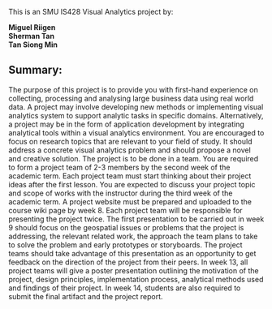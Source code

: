This is an SMU IS428 Visual Analytics project by:

<b>Miguel Riigen</b><br>
<b>Sherman Tan</b><br>
<b>Tan Siong Min</b>


<h2>Summary:</h2>

The purpose of this project is to provide you with first-hand experience on collecting, processing and analysing large business data using real world data. A project may involve developing new methods or implementing visual analytics system to support analytic tasks in specific domains. Alternatively, a project may be in the form of application development by integrating analytical tools within a visual analytics environment. You are encouraged to focus on research topics that are relevant to your field of study. It should address a concrete visual analytics problem and should propose a novel and creative solution.
The project is to be done in a team. You are required to form a project team of 2-3 members by the second week of the academic term. Each project team must start thinking about their project ideas after the first lesson. You are expected to discuss your project topic and scope of works with the instructor during the third week of the academic term. A project website must be prepared and uploaded to the course wiki page by week 8.
Each project team will be responsible for presenting the project twice. The first presentation to be carried out in week 9 should focus on the geospatial issues or problems that the project is addressing, the relevant related work, the approach the team plans to take to solve the problem and early prototypes or storyboards. The project teams should take advantage of this presentation as an opportunity to get feedback on the direction of the project from their peers.
In week 13, all project teams will give a poster presentation outlining the motivation of the project, design principles, implementation process, analytical methods used and findings of their project. In week 14, students are also required to submit the final artifact and the project report.
